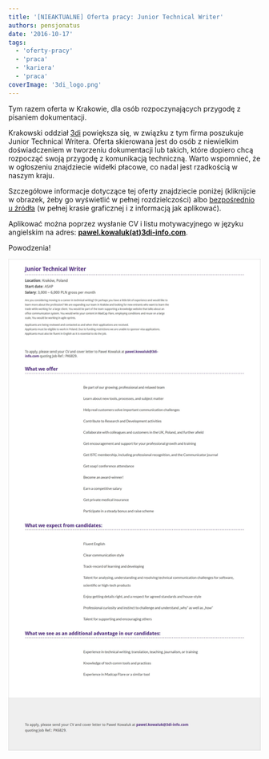 ```yaml
---
title: '[NIEAKTUALNE] Oferta pracy: Junior Technical Writer'
authors: pensjonatus
date: '2016-10-17'
tags:
  - 'oferty-pracy'
  - 'praca'
  - 'kariera'
  - 'praca'
coverImage: '3di_logo.png'
---
```


Tym razem oferta w Krakowie, dla osób rozpoczynających przygodę z pisaniem
dokumentacji.

<!--truncate-->

Krakowski oddział [3di](http://3di.com.pl/) powiększa się, w związku z tym firma
poszukuje Junior Technical Writera. Oferta skierowana jest do osób z niewielkim
doświadczeniem w tworzeniu dokumentacji lub takich, które dopiero chcą rozpocząć
swoją przygodę z komunikacją techniczną. Warto wspomnieć, że w ogłoszeniu
znajdziecie widełki płacowe, co nadal jest rzadkością w naszym kraju.

Szczegółowe informacje dotyczące tej oferty znajdziecie poniżej (kliknijcie w
obrazek, żeby go wyświetlić w pełnej rozdzielczości) albo
[bezpośrednio u źródła](http://3di.com.pl/junior-technical-writer/) (w pełnej
krasie graficznej i z informacją jak aplikować).

Aplikować można poprzez wysłanie CV i listu motywacyjnego w języku angielskim na
adres: **[pawel.kowaluk(at)3di-info.com](mailto:pawel.kowaluk@3di-info.com)**.

Powodzenia!

![junior_tech_writer_3di](images/junior_tech_writer_3di.jpg)
